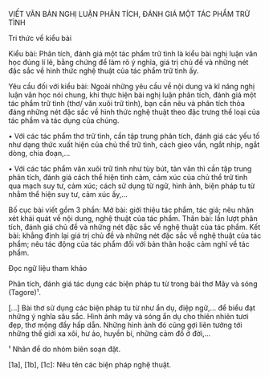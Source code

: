 VIẾT VĂN BẢN NGHỊ LUẬN
PHÂN TÍCH, ĐÁNH GIÁ MỘT TÁC PHẨM TRỮ TÌNH

Tri thức về kiểu bài

Kiểu bài:
Phân tích, đánh giá một tác phẩm trữ tình là kiểu bài nghị luận văn học đúng lí lẽ, bằng chứng để làm rõ ý nghĩa, giá trị chủ đề và những nét đặc sắc về hình thức nghệ thuật của tác phẩm trữ tình ấy.

Yêu cầu đối với kiểu bài:
Ngoài những yêu cầu về nội dung và kĩ năng nghị luận văn học nói chung, khi thực hiện bài nghị luận phân tích, đánh giá một tác phẩm trữ tình (thơ/ văn xuôi trữ tình), bạn cần nêu và phân tích thỏa đáng những nét đặc sắc về hình thức nghệ thuật theo đặc trưng thể loại của tác phẩm và tác dụng của chúng.

• Với các tác phẩm thơ trữ tình, cần tập trung phân tích, đánh giá các yếu tố như dạng thức xuất hiện của chủ thể trữ tình, cách gieo vần, ngắt nhịp, ngắt dòng, chia đoạn,...

• Với các tác phẩm văn xuôi trữ tình như tùy bút, tản văn thì cần tập trung phân tích, đánh giá cách thể hiện tình cảm, cảm xúc của chủ thể trữ tình qua mạch suy tư, cảm xúc; cách sử dụng từ ngữ, hình ảnh, biện pháp tu từ nhằm thể hiện suy tư, cảm xúc ấy,...

Bố cục bài viết gồm 3 phần:
Mở bài: giới thiệu tác phẩm, tác giả; nêu nhận xét khái quát về nội dung, nghệ thuật của tác phẩm.
Thân bài: lần lượt phân tích, đánh giá chủ đề và những nét đặc sắc về nghệ thuật của tác phẩm.
Kết bài: khẳng định lại giá trị chủ đề và những nét đặc sắc về nghệ thuật của tác phẩm; nêu tác động của tác phẩm đối với bản thân hoặc cảm nghĩ về tác phẩm.

Đọc ngữ liệu tham khảo

Phân tích, đánh giá tác dụng các biện pháp tu từ
trong bài thơ Mây và sóng (Tagore)¹.

[...]
Bài thơ sử dụng các biện pháp tu từ như ẩn dụ, điệp ngữ,... để biểu đạt những ý nghĩa sâu sắc. Hình ảnh mây và sóng ẩn dụ cho thiên nhiên tươi đẹp, thơ mộng đầy hấp dẫn. Những hình ảnh đó cũng gợi liên tưởng tới những thế giới xa xôi, hư ảo, huyền bí, những cảm đồ ở đời,...

¹ Nhân đề do nhóm biên soạn đặt.

[1a], [1b], [1c]: Nêu tên các biện pháp nghệ thuật.